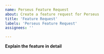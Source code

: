 ```yaml
---
name: Perseus Feature Request
about: Create a feature request for Perseus 
title: 'Feature Request'
labels: 'Perseus Feature Request'
assignees: ''

---
```


**Explain the feature in detail**

